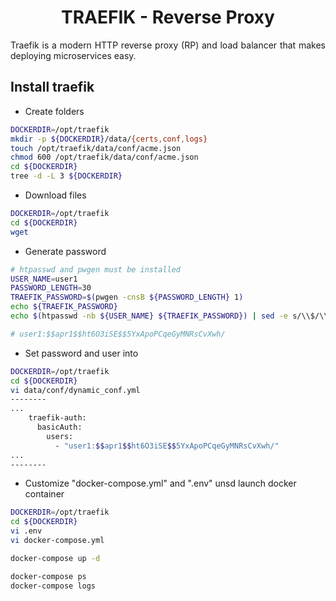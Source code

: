 <h1 align="center">TRAEFIK - Reverse Proxy</h1>

<p align='justify'>
Traefik is a modern HTTP reverse proxy (RP) and load balancer that makes deploying microservices easy.
</p>

## Install traefik
- Create folders
```bash
DOCKERDIR=/opt/traefik
mkdir -p ${DOCKERDIR}/data/{certs,conf,logs}
touch /opt/traefik/data/conf/acme.json
chmod 600 /opt/traefik/data/conf/acme.json
cd ${DOCKERDIR}
tree -d -L 3 ${DOCKERDIR}
```

- Download files
```bash
DOCKERDIR=/opt/traefik
cd ${DOCKERDIR}
wget 
```

- Generate password
```bash
# htpasswd and pwgen must be installed
USER_NAME=user1
PASSWORD_LENGTH=30
TRAEFIK_PASSWORD=$(pwgen -cnsB ${PASSWORD_LENGTH} 1)
echo ${TRAEFIK_PASSWORD}
echo $(htpasswd -nb ${USER_NAME} ${TRAEFIK_PASSWORD}) | sed -e s/\\$/\\$\\$/g

# user1:$$apr1$$ht6O3iSE$$5YxApoPCqeGyMNRsCvXwh/
```

- Set password and user into
```bash
DOCKERDIR=/opt/traefik
cd ${DOCKERDIR}
vi data/conf/dynamic_conf.yml
--------
...
    traefik-auth:
      basicAuth:
        users:
          - "user1:$$apr1$$ht6O3iSE$$5YxApoPCqeGyMNRsCvXwh/" 
...
--------
```

- Customize "docker-compose.yml" and ".env" unsd launch docker container
```bash
DOCKERDIR=/opt/traefik
cd ${DOCKERDIR}
vi .env
vi docker-compose.yml

docker-compose up -d

docker-compose ps
docker-compose logs
```

